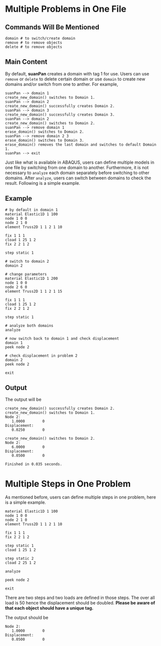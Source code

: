 Multiple Problems in One File
=============================

Commands Will Be Mentioned
--------------------------

``` text
domain # to switch/create domain
remove # to remove objects
delete # to remove objects
```

Main Content
------------

By default, **suanPan** creates a domain with tag 1 for use. Users can use `remove` or `delete` to delete certain domain or use `domain` to create new domains and/or switch from one to anther. For example,

``` text
suanPan --> domain 1
create_new_domain() switches to Domain 1.
suanPan --> domain 2
create_new_domain() successfully creates Domain 2.
suanPan --> domain 3
create_new_domain() successfully creates Domain 3.
suanPan --> domain 2
create_new_domain() switches to Domain 2.
suanPan --> remove domain 1
erase_domain() switches to Domain 2.
suanPan --> remove domain 2 3
erase_domain() switches to Domain 3.
erase_domain() removes the last domain and switches to default Domain 1.
suanPan --> exit
```

Just like what is available in ABAQUS, users can define multiple models in one file by switching from one domain to another. Furthermore, it is not necessary to `analyze` each domain separately before switching to other domains. After `analyze`, users can switch between domains to check the result. Following is a simple example.

Example
-------

``` text
# by default in domain 1
material Elastic1D 1 100
node 1 0 0
node 2 1 0
element Truss2D 1 1 2 1 10

fix 1 1 1
cload 1 25 1 2
fix 2 2 1 2

step static 1

# switch to domain 2
domain 2

# change parameters
material Elastic1D 1 200
node 1 0 0
node 2 6 0
element Truss2D 1 1 2 1 15

fix 1 1 1
cload 1 25 1 2
fix 2 2 1 2

step static 1

# analyze both domains
analyze

# now switch back to domain 1 and check displacement
domain 1
peek node 2

# check displacement in problem 2
domain 2
peek node 2

exit
```

Output
------

The output will be

``` text
create_new_domain() successfully creates Domain 2.
create_new_domain() switches to Domain 1.
Node 2:
   1.0000        0
Displacement:
   0.0250        0

create_new_domain() switches to Domain 2.
Node 2:
   6.0000        0
Displacement:
   0.0500        0

Finished in 0.035 seconds.
```

Multiple Steps in One Problem
=============================

As mentioned before, users can define multiple steps in one problem, here is a simple example.

``` text
material Elastic1D 1 100
node 1 0 0
node 2 1 0
element Truss2D 1 1 2 1 10

fix 1 1 1
fix 2 2 1 2

step static 1
cload 1 25 1 2

step static 2
cload 2 25 1 2

analyze

peek node 2

exit
```

There are two steps and two loads are defined in those steps. The over all load is $50$ hence the displacement should be doubled. **Please be aware of that each object should have a unique tag.**

The output should be

``` text
Node 2:
   1.0000        0
Displacement:
   0.0500        0
```
